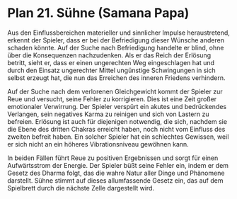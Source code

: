 # Plan 21. Sühne (Samana Papa)

Aus den Einflussbereichen materieller und sinnlicher Impulse heraustretend, erkennt der Spieler, dass er bei der Befriedigung dieser Wünsche anderen schaden könnte. Auf der Suche nach Befriedigung handelte er blind, ohne über die Konsequenzen nachzudenken. Als er das Reich der Erlösung betritt, sieht er, dass er einen ungerechten Weg eingeschlagen hat und durch den Einsatz ungerechter Mittel ungünstige Schwingungen in sich selbst erzeugt hat, die nun das Erreichen des inneren Friedens verhindern.

Auf der Suche nach dem verlorenen Gleichgewicht kommt der Spieler zur Reue und versucht, seine Fehler zu korrigieren. Dies ist eine Zeit großer emotionaler Verwirrung. Der Spieler verspürt ein akutes und bedrückendes Verlangen, sein negatives Karma zu reinigen und sich von Lastern zu befreien. Erlösung ist auch für diejenigen notwendig, die sich, nachdem sie die Ebene des dritten Chakras erreicht haben, noch nicht vom Einfluss des zweiten befreit haben. Ein solcher Spieler hat ein schlechtes Gewissen, weil er sich nicht an ein höheres Vibrationsniveau gewöhnen kann.

In beiden Fällen führt Reue zu positiven Ergebnissen und sorgt für einen Aufwärtsstrom der Energie. Der Spieler büßt seine Fehler ein, indem er dem Gesetz des Dharma folgt, das die wahre Natur aller Dinge und Phänomene darstellt. Sühne stimmt auf dieses allumfassende Gesetz ein, das auf dem Spielbrett durch die nächste Zelle dargestellt wird.
